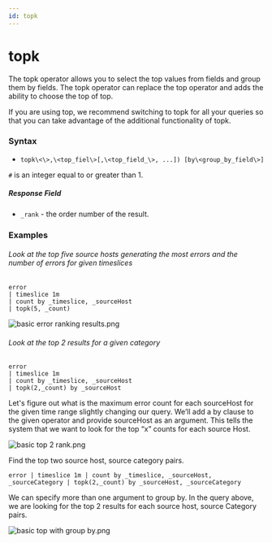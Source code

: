 ```yaml
---
id: topk
---
```


# topk

The topk operator allows you to select the top values from fields and
group them by fields. The topk operator can replace the top operator and
adds the ability to choose the top of top.

If you are using top, we recommend switching to topk for all your
queries so that you can take advantage of the additional functionality
of topk.

### Syntax

-   `topk\<\>,\<top_fiel\>[,\<top_field_\>, ...]) [by\<group_by_field\>]`

`#` is an integer equal to or greater than 1.

##### Response Field

-   `_rank` - the order number of the result.

### Examples

###### Look at the top five source hosts generating the most errors and the number of errors for given timeslices

`error`  
`| timeslice 1m`  
`| count by _timeslice, _sourceHost`  
`| topk(5, _count)`

![basic error ranking
results.png](../../static/img/Search-Query-Language/Search-Operators/topk/basic%20error%20ranking%20results.png)

###### Look at the top 2 results for a given category

`error`  
`| timeslice 1m`  
`| count by _timeslice, _sourceHost`  
`| topk(2,_count) by _sourceHost`

Let's figure out what is the maximum error count for each sourceHost for
the given time range slightly changing our query. We’ll add a by clause
to the given operator and provide sourceHost as an argument. This tells
the system that we want to look for the top “x” counts for each source
Host.

![basic top 2
rank.png](../../static/img/Search-Query-Language/Search-Operators/topk/basic%20top%202%20rank.png)

Find the top two source host, source category pairs.

`error | timeslice 1m | count by _timeslice, _sourceHost, _sourceCategory | topk(2,_count) by _sourceHost, _sourceCategory`

We can specify more than one argument to group by. In the query above,
we are looking for the top 2 results for each source host, source
Category pairs.

![basic top with group
by.png](../../static/img/Search-Query-Language/Search-Operators/topk/basic%20top%20with%20group%20by.png)  
  
  
  
  
  
  
 
